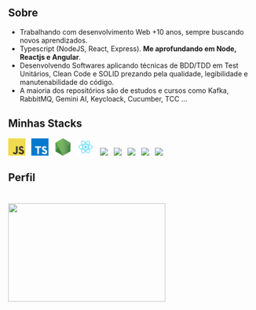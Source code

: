 ## Sobre 
- Trabalhando com desenvolvimento Web +10 anos, sempre buscando novos aprendizados.
- Typescript (NodeJS, React, Express). **Me aprofundando em Node, Reactjs e Angular**.
- Desenvolvendo Softwares aplicando técnicas de BDD/TDD em Test Unitários, Clean Code e SOLID prezando pela qualidade, legibilidade e manutenabilidade do código.
- A maioria dos repositórios são de estudos e cursos como Kafka, RabbitMQ, Gemini AI, Keycloack, Cucumber, TCC ...

## Minhas Stacks

<div align="start">
    <img height="35"
        src="https://raw.githubusercontent.com/github/explore/80688e429a7d4ef2fca1e82350fe8e3517d3494d/topics/javascript/javascript.png">&nbsp;&nbsp;
    <img height="35"
        src="https://raw.githubusercontent.com/github/explore/80688e429a7d4ef2fca1e82350fe8e3517d3494d/topics/typescript/typescript.png">&nbsp;&nbsp;
    <img height="35"
        src="https://raw.githubusercontent.com/github/explore/80688e429a7d4ef2fca1e82350fe8e3517d3494d/topics/nodejs/nodejs.png">&nbsp;&nbsp;
    <img height="35"
        src="https://raw.githubusercontent.com/github/explore/80688e429a7d4ef2fca1e82350fe8e3517d3494d/topics/react/react.png">&nbsp;&nbsp;
    <!--<img height="35" src="https://upload.wikimedia.org/wikipedia/commons/archive/8/8e/20230404233502%21Nextjs-logo.svg">&nbsp;&nbsp; -->
    <img height="40"
        src="https://upload.wikimedia.org/wikipedia/en/3/30/Java_programming_language_logo.svg">&nbsp;&nbsp;
    <img height="35" src="https://upload.wikimedia.org/wikipedia/commons/7/79/Spring_Boot.svg">&nbsp;&nbsp;
    <img height="35" src="https://upload.wikimedia.org/wikipedia/commons/2/29/Postgresql_elephant.svg">&nbsp;&nbsp;
    <img height="35" src="https://www.vectorlogo.zone/logos/mysql/mysql-official.svg">&nbsp;&nbsp;
    <img height="35" src="https://upload.wikimedia.org/wikipedia/en/f/f4/Docker_logo.svg">&nbsp;&nbsp;

</div>

## Perfil
<div style="display: flex; flex-direction: row; justify-content: space-between;">
    <div class="ml-1" style="margin-top: 23px; height: 155px;">
        <img align="left"
            src="https://github-readme-stats.vercel.app/api/top-langs/?username=icavallari&layout=compact&theme=dark"
            width="320px" height="200px" />
    </div>
</div>
